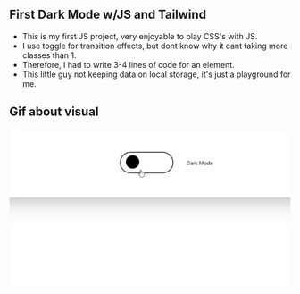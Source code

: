 ## First Dark Mode w/JS and Tailwind

- This is my first JS project, very enjoyable to play CSS's with JS.
- I use toggle for transition effects, but dont know why it cant taking more classes than 1.
- Therefore, I had to write 3-4 lines of code for an element.
- This little guy not keeping data on local storage, it's just a playground for me. 

## Gif about visual
<img src="darkmode.gif" width="600px">